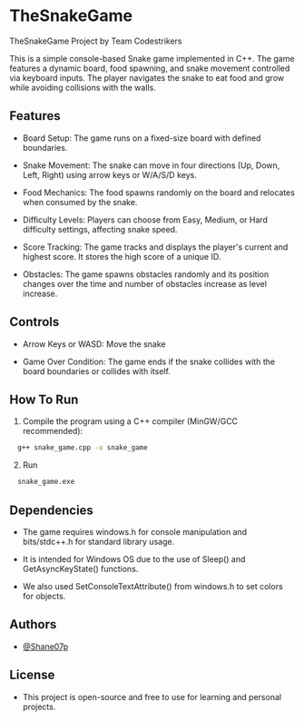 # TheSnakeGame
TheSnakeGame Project by Team Codestrikers

This is a simple console-based Snake game implemented in C++. The game features a dynamic board, food spawning, and snake movement controlled via keyboard inputs. The player navigates the snake to eat food and grow while avoiding collisions with the walls.


## Features

- Board Setup: The game runs on a fixed-size board with defined boundaries.

- Snake Movement: The snake can move in four directions (Up, Down, Left, Right) using arrow keys or W/A/S/D keys.

- Food Mechanics: The food spawns randomly on the board and relocates when consumed by the snake.

- Difficulty Levels: Players can choose from Easy, Medium, or Hard difficulty settings, affecting snake speed.

- Score Tracking: The game tracks and displays the player's current and highest score. It stores the high score of a unique ID.

- Obstacles: The game spawns obstacles randomly and its position changes over the time and number of obstacles increase as level increase.

## Controls

- Arrow Keys or WASD: Move the snake

- Game Over Condition: The game ends if the snake collides with the board boundaries or collides with itself.
## How To Run

1. Compile the program using a C++ compiler (MinGW/GCC recommended):

```bash
  g++ snake_game.cpp -o snake_game
```
2. Run
```bash
  snake_game.exe
```

## Dependencies

- The game requires windows.h for console manipulation and bits/stdc++.h for standard library usage.

- It is intended for Windows OS due to the use of Sleep() and GetAsyncKeyState() functions.
  
- We also used SetConsoleTextAttribute() from windows.h to set colors for objects.
  
## Authors

- [@Shane07p](https://www.github.com/Shane07p)


## License

- This project is open-source and free to use for learning and personal projects.


